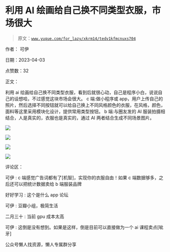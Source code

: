 # 利用 AI 绘画给自己换不同类型衣服，市场很大

> 原文：[`www.yuque.com/for_lazy/xkrm14/tedv1kfmcnuxs704`](https://www.yuque.com/for_lazy/xkrm14/tedv1kfmcnuxs704)



作者： 可伊



日期：2023-04-03



点赞数：32



正文：



利用 ai 绘画给自己换不同类型衣服，看到后就很心动，自己是程序小白，说说自己的设想哈，不过感觉这块市场会很大。 c 端:做小程序或 app，用户上传自己的照片，然后选择不同按钮就可以给自己换上不同风格颜色的衣服，在风格，颜色，面料等这里采用模块化设计，提供常用类型按钮。 b 端:与圈友发的 AI 服装拍摄相结合，人是真实的，衣服也是真实的，通过 AI 两者结合生成不同场景图片。



![](img/d0bd1c69e8ea27a8b4e086a44a064848.png)



![](img/932d2faee90d980ad228222078818fcb.png)



![](img/1e6df0816e6f3bc7a0474a7524eb89a5.png)



![](img/7d4603d0e0bb3fb4b65c327abc6e53cc.png)



评论区：



可伊 : c 端感觉广告词都有了[机智]，实现你的衣服自由！如果 c 端数据够多，之后还可以把统计数据卖给 b 端服装品牌



好好学习 : 这个是什么 app 论坛



可伊 : 豆瓣小组，极简生活



二月三十 : 当前 gpu 成本太高



可伊 : 这倒是没有想到。如果是这样，倒是目前可以直接做为一个 ai 课程卖点[呲牙]



公众号懒人找资源，懒人专属群分享

